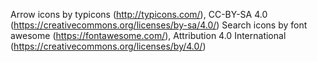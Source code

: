 

Arrow icons by typicons (http://typicons.com/), CC-BY-SA 4.0 (https://creativecommons.org/licenses/by-sa/4.0/)
Search icons by font awesome (https://fontawesome.com/), Attribution 4.0 International (https://creativecommons.org/licenses/by/4.0/)


